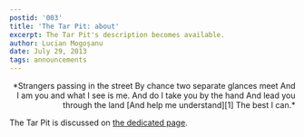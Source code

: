 ```yaml
---
postid: '003'
title: 'The Tar Pit: about'
excerpt: The Tar Pit's description becomes available.
author: Lucian Mogoșanu
date: July 29, 2013
tags: announcements
---
```


<p style="text-align: right">
*Strangers passing in the street  
By chance two separate glances meet  
And I am you and what I see is me.  
And do I take you by the hand  
And lead you through the land  
[And help me understand][1]  
The best I can.*</p>

The Tar Pit is discussed on [the dedicated page][2].

[1]: https://www.youtube.com/watch?v=PGwPSPIhohk
[2]: /about.html
